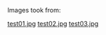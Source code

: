 Images took from:

[test01.jpg](https://pbase.com/jdanderson/image/16163651)
[test02.jpg](https://ivrl.epfl.ch/wp-content/uploads/2018/08/0_3_3294-7.jpg)
[test03.jpg](http://webee.technion.ac.il/cgm/Computer-Graphics-Multimedia/Software/DstnctSal/resources/paper.pdf)
